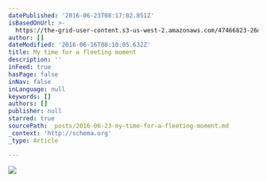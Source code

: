 ```yaml
---
datePublished: '2016-06-23T08:17:02.851Z'
isBasedOnUrl: >-
  https://the-grid-user-content.s3-us-west-2.amazonaws.com/47466823-26df-4910-94b0-e4d88cda7c4d.jpg
author: []
dateModified: '2016-06-16T08:10:05.632Z'
title: My time for a fleeting moment
description: ''
inFeed: true
hasPage: false
inNav: false
inLanguage: null
keywords: []
authors: []
publisher: null
starred: true
sourcePath: _posts/2016-06-23-my-time-for-a-fleeting-moment.md
_context: 'http://schema.org'
_type: Article

---
```

![](https://s3-us-west-2.amazonaws.com/the-grid-img/p/105a6880832f8ef5fec30ede6b7ccf62d92816c6.jpg)